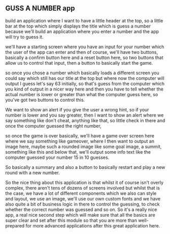 ## GUSS A NUMBER app
build an application where I want to have a little header at the top, so a little bar at the top which simply displays the title which is guess a number because we'll build an application where you enter a number and the app will try to guess it.

we'll have a starting screen where you have an input for your number which the user of the app can enter and then of course, we'll have two buttons, basically a confirm button here and a reset button here, so two buttons that allow us to control that input, then a button to basically start the game.

so once you chose a number which basically loads a different screen you could say which still has our title at the top but where now the computer will output I guess let's say 63 initially, so that's guess from the computer which you kind of output in a nicer way here and then you have to tell whether the actual number is lower or greater than what the computer guess here, so you've got two buttons to control this.

We want to show an alert if you give the user a wrong hint, so if your number is lower and you say greater, then I want to show an alert where we say something like don't cheat, anything like that, so little check in there and once the computer guessed the right number,

so once the game is over basically, we'll have a game over screen here where we say something like gameover, where I then want to output an image here, maybe such a rounded image like some goal image, a summit, something like this and below that, we'll output some info text like the computer guessed your number 15 in 10 guesses.

So basically a summary and also a button to basically restart and play a new round with a new number. 

So the nice thing about this application is that whilst it of course isn't overly complex, there aren't tens of dozens of screens involved but whilst that is the case, we have a lot of different components which we also can style and layout, we use an image, we'll use our own custom fonts and we have also quite a bit of business logic in there to control the guessing, to check whether the correct number was guessed and so on. So it's a really nice app, a real nice second step which will make sure that all the basics are super clear and set after this module so that you are more than well-prepared for more advanced applications after this great application here.

